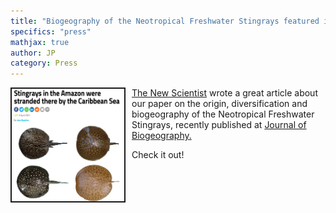 ```yaml
---
title: "Biogeography of the Neotropical Freshwater Stingrays featured in The New Scientist"
specifics: "press"
mathjax: true
author: JP
category: Press
---
```

<img style="float: left; margin: 0px 10px 10px 0px" src="/img/biogeo_newscientist.jpg" width="180px" height="180px" border="2px">

[The New Scientist](https://www.newscientist.com/article/2273362-stingrays-in-the-amazon-were-stranded-there-by-the-caribbean-sea/) wrote a great article about our paper on the origin, diversification and biogeography of the Neotropical Freshwater Stingrays, recently published at [Journal of Biogeography.](https://onlinelibrary.wiley.com/doi/full/10.1111/jbi.14086)

Check it out!
